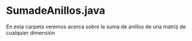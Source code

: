 # SumadeAnillos.java
En esta carpeta veremos acerca sobre la suma de anillos de una matriz de cualquier dimensión
